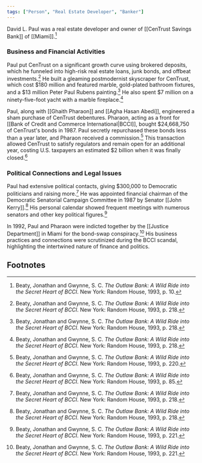```yaml
---
tags: ["Person", "Real Estate Developer", "Banker"]
---
```

David L. Paul was a real estate developer and owner of [[CenTrust Savings Bank]] of [[Miami]].[^1]

### Business and Financial Activities

Paul put CenTrust on a significant growth curve using brokered deposits, which he funneled into high-risk real estate loans, junk bonds, and offbeat investments.[^2] He built a gleaming postmodernist skyscraper for CenTrust, which cost $180 million and featured marble, gold-plated bathroom fixtures, and a $13 million Peter Paul Rubens painting.[^3] He also spent $7 million on a ninety-five-foot yacht with a marble fireplace.[^4]

Paul, along with [[Ghaith Pharaon]] and [[Agha Hasan Abedi]], engineered a sham purchase of CenTrust debentures. Pharaon, acting as a front for [[Bank of Credit and Commerce International|BCCI]], bought $24,668,750 of CenTrust's bonds in 1987. Paul secretly repurchased these bonds less than a year later, and Pharaon received a commission.[^5] This transaction allowed CenTrust to satisfy regulators and remain open for an additional year, costing U.S. taxpayers an estimated $2 billion when it was finally closed.[^6]

### Political Connections and Legal Issues

Paul had extensive political contacts, giving $300,000 to Democratic politicians and raising more.[^7] He was appointed financial chairman of the Democratic Senatorial Campaign Committee in 1987 by Senator [[John Kerry]].[^8] His personal calendar showed frequent meetings with numerous senators and other key political figures.[^9]

In 1992, Paul and Pharaon were indicted together by the [[Justice Department]] in Miami for the bond-swap conspiracy.[^10] His business practices and connections were scrutinized during the BCCI scandal, highlighting the intertwined nature of finance and politics.

## Footnotes

[^1]: Beaty, Jonathan and Gwynne, S. C. *The Outlaw Bank: A Wild Ride into the Secret Heart of BCCI*. New York: Random House, 1993, p. 10.
[^2]: Beaty, Jonathan and Gwynne, S. C. *The Outlaw Bank: A Wild Ride into the Secret Heart of BCCI*. New York: Random House, 1993, p. 218.
[^3]: Beaty, Jonathan and Gwynne, S. C. *The Outlaw Bank: A Wild Ride into the Secret Heart of BCCI*. New York: Random House, 1993, p. 218.
[^4]: Beaty, Jonathan and Gwynne, S. C. *The Outlaw Bank: A Wild Ride into the Secret Heart of BCCI*. New York: Random House, 1993, p. 218.
[^5]: Beaty, Jonathan and Gwynne, S. C. *The Outlaw Bank: A Wild Ride into the Secret Heart of BCCI*. New York: Random House, 1993, p. 220.
[^6]: Beaty, Jonathan and Gwynne, S. C. *The Outlaw Bank: A Wild Ride into the Secret Heart of BCCI*. New York: Random House, 1993, p. 85.
[^7]: Beaty, Jonathan and Gwynne, S. C. *The Outlaw Bank: A Wild Ride into the Secret Heart of BCCI*. New York: Random House, 1993, p. 218.
[^8]: Beaty, Jonathan and Gwynne, S. C. *The Outlaw Bank: A Wild Ride into the Secret Heart of BCCI*. New York: Random House, 1993, p. 218.
[^9]: Beaty, Jonathan and Gwynne, S. C. *The Outlaw Bank: A Wild Ride into the Secret Heart of BCCI*. New York: Random House, 1993, p. 221.
[^10]: Beaty, Jonathan and Gwynne, S. C. *The Outlaw Bank: A Wild Ride into the Secret Heart of BCCI*. New York: Random House, 1993, p. 221.
